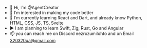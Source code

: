 - 👋 Hi, I’m @AgentCreator
- 👀 I’m interested in making my code better
- 🌱 I’m currently learning React and Dart, and already know Python, HTML, CSS, JS, TS, Svelte
- ▶️ I am planning to learn Swift, Zig, Rust, Go and Angular
- 📫 you can reach me on Discord nezrozumilohto and on Email 320320ua@gmail.com
<!---
- 🙏 I hope to work at Google some day!
--->

<!---
AgentCreator/AgentCreator is a ✨ special ✨ repository because its `README.md` (this file) appears on your GitHub profile.
You can click the Preview link to take a look at your changes.
--->
